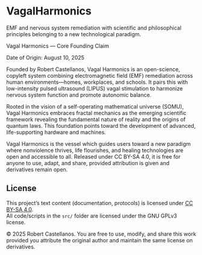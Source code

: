 # VagalHarmonics
EMF and nervous system remediation with scientific and philosophical principles belonging to a new technological paradigm.

Vagal Harmonics — Core Founding Claim

Date of Origin: August 10, 2025

Founded by Robert Castellanos, Vagal Harmonics is an open-science, copyleft system combining electromagnetic field (EMF) remediation across human environments—homes, workplaces, and schools. It pairs this with low-intensity pulsed ultrasound (LIPUS) vagal stimulation to harmonize nervous system function and promote autonomic balance.

Rooted in the vision of a self-operating mathematical universe (SOMU), Vagal Harmonics embraces fractal mechanics as the emerging scientific framework revealing the fundamental nature of reality and the origins of quantum laws. This foundation points toward the development of advanced, life-supporting hardware and machines.

Vagal Harmonics is the vessel which guides users toward a new paradigm where nonviolence thrives, life flourishes, and healing technologies are open and accessible to all. Released under CC BY-SA 4.0, it is free for anyone to use, adapt, and share, provided attribution is given and derivatives remain open.

## License

This project’s text content (documentation, protocols) is licensed under [CC BY-SA 4.0](https://creativecommons.org/licenses/by-sa/4.0/).  
All code/scripts in the `src/` folder are licensed under the GNU GPLv3 license.  

© 2025 Robert Castellanos. You are free to use, modify, and share this work provided you attribute the original author and maintain the same license on derivatives.
